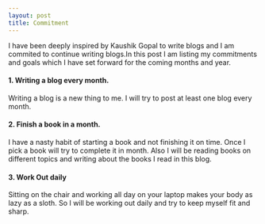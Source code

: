 ```yaml
---
layout: post
title: Commitment
---
```

I have been deeply inspired by Kaushik Gopal to write blogs and I am commited to continue writing blogs.In this post I am listing my commitments and goals which I have set forward for the coming months and year.  

#### 1. Writing a blog every month. 
Writing a blog is a new thing to me. I will try to post at least one blog every month. 

#### 2. Finish a book in a month.
I have a nasty habit of starting a book and not finishing it on time. Once I pick a book will try to complete it in month. Also I will be reading books on different topics and writing about the books I read in this blog. 

#### 3. Work Out daily
Sitting on the chair and working all day on your laptop makes your body as lazy as a sloth. So I will be working out daily and try to keep myself fit and sharp.

